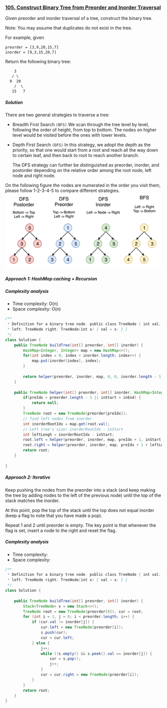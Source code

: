 ### [105. Construct Binary Tree from Preorder and Inorder Traversal](https://leetcode.com/problems/construct-binary-tree-from-preorder-and-inorder-traversal/)


Given preorder and inorder traversal of a tree, construct the binary tree.

Note:
You may assume that duplicates do not exist in the tree.

For example, given
```
preorder = [3,9,20,15,7]
inorder = [9,3,15,20,7]
```
Return the following binary tree:
```
    3
   / \
  9  20
    /  \
   15   7
```
##### Solution

There are two general strategies to traverse a tree:

- Breadth First Search `(BFS)`
  We scan through the tree level by level, following the order of height, from top to bottom. The nodes on higher level would be visited before the ones with lower levels.

- Depth First Search `(DFS)`
  In this strategy, we adopt the depth as the priority, so that one would start from a root and reach all the way down to certain leaf, and then back to root to reach another branch.
  
  The DFS strategy can further be distinguished as preorder, inorder, and postorder depending on the relative order among the root node, left node and right node.

On the following figure the nodes are numerated in the order you visit them, please follow 1-2-3-4-5 to compare different strategies.
![](./res/145_transverse.png)

##### Approach 1: HashMap caching + Recursion

##### Complexity analysis
- Time complexity: O(n)
- Space complexity: O(n)

```java
/**
 * Definition for a binary tree node. public class TreeNode { int val; TreeNode
 * left; TreeNode right; TreeNode(int x) { val = x; } }
 */
class Solution {
    public TreeNode buildTree(int[] preorder, int[] inorder) {
        HashMap<Integer, Integer> map = new HashMap<>();
        for(int index = 0; index < inorder.length; index++) {
            map.put(inorder[index], index);
        }
        
        return helper(preorder, inorder, map, 0, 0, inorder.length - 1);
    }
    
    public TreeNode helper(int[] preorder, int[] inorder, HashMap<Integer, Integer> map, int preIdx, int inStart, int inEnd) {
        if(preIdx > preorder.length - 1 || inStart > inEnd) {
            return null;
        }
        TreeNode root = new TreeNode(preorder[preIdx]);
        // find left nodes from inorder
        int inorderRootIdx = map.get(root.val);
        // Left tree's size: inorderRootIdx - inStart
        int leftLengh = inorderRootIdx - inStart;
        root.left = helper(preorder, inorder, map, preIdx + 1, inStart, inorderRootIdx - 1);
        root.right = helper(preorder, inorder, map, preIdx + 1 + leftLengh, inorderRootIdx + 1, inEnd);
        return root;
    }

}
```


##### Approach 2: Iterative
Keep pushing the nodes from the preorder into a stack (and keep making the tree by adding nodes to the left of the previous node) until the top of the stack matches the inorder.

At this point, pop the top of the stack until the top does not equal inorder (keep a flag to note that you have made a pop).

Repeat 1 and 2 until preorder is empty. The key point is that whenever the flag is set, insert a node to the right and reset the flag.

##### Complexity analysis
- Time complexity:
- Space complexity:

```java
/**
 * Definition for a binary tree node. public class TreeNode { int val; TreeNode
 * left; TreeNode right; TreeNode(int x) { val = x; } }
 */
class Solution {

    public TreeNode buildTree(int[] preorder, int[] inorder) {
        Stack<TreeNode> s = new Stack<>();
        TreeNode root = new TreeNode(preorder[0]), cur = root;
        for (int i = 1, j = 0; i < preorder.length; i++) {
            if (cur.val != inorder[j]) {
                cur.left = new TreeNode(preorder[i]);
                s.push(cur);
                cur = cur.left;
            } else {
                j++;
                while (!s.empty() && s.peek().val == inorder[j]) {
                    cur = s.pop();
                    j++;
                }
                cur = cur.right = new TreeNode(preorder[i]);
            }
        }
        return root;
    }    
}
```